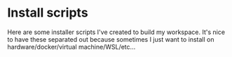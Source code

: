 # Install scripts

Here are some installer scripts I've created to build my workspace. It's nice to have these separated out because sometimes I just want to install on hardware/docker/virtual machine/WSL/etc...
